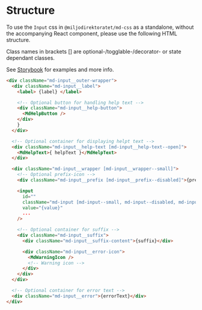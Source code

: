 # Structure

To use the `Input` css in `@miljodirektoratet/md-css` as a standalone, without the accompanying React component, please use the following HTML structure.

Class names in brackets [] are optional-/togglable-/decorator- or state dependant classes.

See [Storybook](https://miljodir.github.io/md-components) for examples and more info.

```html
<div className="md-input__outer-wrapper">
  <div className="md-input__label">
    <label> {label} </label>

    <!-- Optional button for handling help text -->
    <div className="md-input__help-button">
      <MdHelpButton />
    </div>
    }
  </div>

  <!-- Optional container for displaying helpt text -->
  <div className="md-input__help-text [md-input__help-text--open]">
    <MdHelpText>{ helpText }</MdHelpText>
  </div>

  <div className="md-input__wrapper [md-input__wrapper--small]">
    <!-- Optional prefix-icon -->
    <div className="md-input__prefix [md-input__prefix--disabled]">{prefixIcon}</div>

    <input
      id=""
      className="md-input [md-input--small, md-input--disabled, md-input--readonly, md-input--error, md-input--has-suffix, md-input--has-prefix]"
      value="{value}"
      ...
    />

    <!-- Optional container for suffix -->
    <div className="md-input__suffix">
      <div className="md-input__suffix-content">{suffix}</div>

      <div className="md-input__error-icon">
        <MdWarningIcon />
        <!-- Warning icon -->
      </div>
    </div>
  </div>

  <!-- Optional container for error text -->
  <div className="md-input__error">{errorText}</div>
</div>
```
